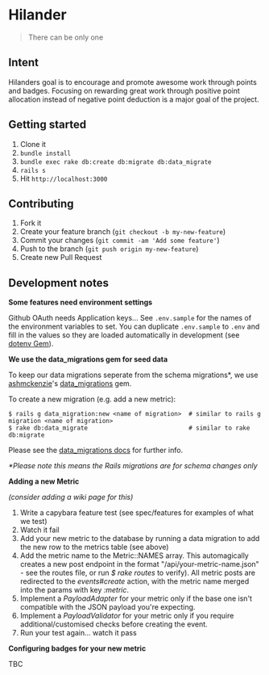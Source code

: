 # Hilander

> There can be only one

## Intent

Hilanders goal is to encourage and promote awesome work through points and badges.  Focusing on rewarding great work through positive point allocation instead of negative point deduction is a major goal of the project.

## Getting started

1. Clone it
2. `bundle install`
3. `bundle exec rake db:create db:migrate db:data_migrate`
4. `rails s`
5. Hit `http://localhost:3000`

## Contributing

1. Fork it
2. Create your feature branch (`git checkout -b my-new-feature`)
3. Commit your changes (`git commit -am 'Add some feature'`)
4. Push to the branch (`git push origin my-new-feature`)
5. Create new Pull Request

## Development notes

**Some features need environment settings**

Github OAuth needs Application keys... See `.env.sample` for the names of the environment variables to set. You can duplicate `.env.sample` to `.env` and fill in the values so they are loaded automatically in development (see [dotenv Gem](https://github.com/bkeepers/dotenv)).

**We use the data_migrations gem for seed data**

To keep our data migrations seperate from the schema migrations*, we use [ashmckenzie](https://github.com/ashmckenzie)'s [data_migrations](https://github.com/ashmckenzie/data_migration) gem.

To create a new migration (e.g. add a new metric):

    $ rails g data_migration:new <name of migration>  # similar to rails g migration <name of migration>
    $ rake db:data_migrate                            # similar to rake db:migrate

Please see the [data_migrations docs](https://github.com/ashmckenzie/data_migration) for further info.

_*Please note this means the Rails migrations are for schema changes only_

**Adding a new Metric**

_(consider adding a wiki page for this)_

1. Write a capybara feature test (see spec/features for examples of what we test)
2. Watch it fail
3. Add your new metric to the database by running a data migration to add the new row to the metrics table (see above)
4. Add the metric name to the Metric::NAMES array. This automagically creates a new post endpoint in the format "/api/your-metric-name.json" - see the routes file, or run _$ rake routes_ to verify). All metric posts are redirected to the _events#create_ action, with the metric name merged into the params with key _:metric_.
5. Implement a *PayloadAdapter* for your metric only if the base one isn't compatible with the JSON payload you're expecting.
6. Implement a *PayloadValidator* for your metric only if you require additional/customised checks before creating the event.
7. Run your test again... watch it pass

**Configuring badges for your new metric**

TBC


